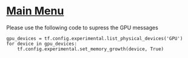 # [Main Menu](index.html)

Please use the following code to supress the GPU messages



    gpu_devices = tf.config.experimental.list_physical_devices('GPU')
    for device in gpu_devices:
        tf.config.experimental.set_memory_growth(device, True)